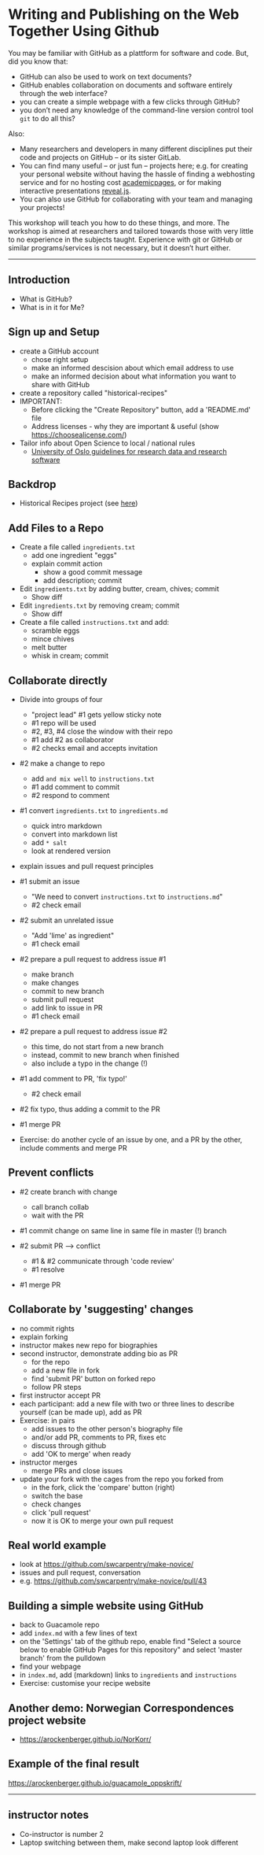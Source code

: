 Writing and Publishing on the Web Together Using Github
========================

You may be familiar with GitHub as a plattform for software and code. But, did you know that:

* GitHub can also be used to work on text documents?
* GitHub enables collaboration on documents and software entirely through the web interface?
* you can create a simple webpage with a few clicks through GitHub?
* you don’t need any knowledge of the command-line version control tool `git` to do all this?

Also:

* Many researchers and developers in many different disciplines put their code and projects on GitHub – or its sister GitLab.
* You can find many useful – or just fun – projects here; e.g. for creating your personal website without having the hassle of finding a webhosting service and for no hosting cost [academicpages](https://github.com/academicpages/academicpages.github.io), or for making interactive presentations [reveal.js](https://github.com/hakimel/reveal.js/).
* You can also use GitHub for collaborating with your team and managing your projects!

This workshop will teach you how to do these things, and more. The workshop is aimed at researchers and tailored towards those with very little to no experience in the subjects taught. Experience with git or GitHub or similar programs/services is not necessary, but it doesn’t hurt either.

-------------

## Introduction

* What is GitHub?
* What is in it for Me?

## Sign up and Setup

* create a GitHub account
  * chose right setup
  * make an informed descision about which email address to use
  * make an informed decision about what information you want to share with GitHub
* create a repository called "historical-recipes" 
* IMPORTANT:
  * Before clicking the "Create Repository" button, add a 'README.md' file
  * Address licenses - why they are important & useful (show https://choosealicense.com/)
* Tailor info about Open Science to local / national rules
  * [University of Oslo guidelines for research data and research software](https://www.uio.no/english/for-employees/support/research/research-data-management/)

## Backdrop

* Historical Recipes project (see [here](https://github.com/arockenberger/github_collab_workshop/blob/master/story.md))

## Add Files to a Repo

* Create a file called `ingredients.txt`
  * add one ingredient "eggs"
  * explain commit action
    * show a good commit message
    * add description; commit
* Edit `ingredients.txt` by adding butter, cream, chives; commit
	* Show diff
* Edit `ingredients.txt` by removing cream; commit
	* Show diff
* Create a file called `instructions.txt` and add:
	* scramble eggs
	* mince chives
	* melt butter
	* whisk in cream; commit

## Collaborate directly

* Divide into groups of four
  * "project lead" \#1 gets yellow sticky note
  * \#1 repo will be used
  * \#2, \#3, \#4 close the window with their repo
  * \#1 add #2 as collaborator
  * \#2 checks email and accepts invitation
	<!-- stopped editing here due to time; continue from here! -->
* \#2 make a change to repo
	* add `and mix well` to `instructions.txt`
	* \#1 add comment to commit
	* \#2 respond to comment
	
* \#1 convert `ingredients.txt` to `ingredients.md`
	* quick intro markdown
	* convert into markdown list
	* add `* salt`
	* look at rendered version
	
* explain issues and pull request principles

* \#1 submit an issue
	* "We need to convert `instructions.txt` to `instructions.md`"
	* \#2 check email
	
* \#2 submit an unrelated issue
	* "Add 'lime' as ingredient"
	* \#1 check email
	
* \#2 prepare a pull request to address issue #1
	* make branch
	* make changes
	* commit to new branch
	* submit pull request
	* add link to issue in PR
	* \#1 check email
	
* \#2 prepare a pull request to address issue #2
	* this time, do not start from a new branch
	* instead, commit to new branch when finished
	* also include a typo in the change (!)
	
* \#1 add comment to PR, 'fix typo!'
	* \#2 check email
	
* \#2 fix typo, thus adding a commit to the PR

* \#1 merge PR

* Exercise: do another cycle of an issue by one, and a PR by the other, include comments and merge PR

## Prevent conflicts

* \#2 create branch with change
	* call branch collab
	* wait with the PR
	
* \#1 commit change on same line in same file in master (!) branch

* \#2 submit PR --> conflict
	* \#1 & \#2 communicate through 'code review'
	* \#1 resolve
	
* \#1 merge PR

## Collaborate by 'suggesting' changes

* no commit rights
* explain forking
* instructor makes new repo for biographies
* second instructor, demonstrate adding bio as PR
	* for the repo
	* add a new file in fork
	* find 'submit PR' button on forked repo
	* follow PR steps
* first instructor accept PR
* each participant: add a new file with two or three lines to describe yourself (can be made up), add as PR
* Exercise: in pairs
	* add issues to the other person's biography file
	* and/or add PR, comments to PR, fixes etc
	* discuss through github
	* add 'OK to merge' when ready
* instructor merges
	* merge PRs and close issues
* update your fork with the cages from the repo you forked from
	* in the fork, click the 'compare' button (right)
	* switch the base
	* check changes
	* click 'pull request'
	* now it is OK to merge your own pull request

## Real world example

* look at <https://github.com/swcarpentry/make-novice/>
* issues and pull request, conversation
* e.g. <https://github.com/swcarpentry/make-novice/pull/43>

## Building a simple website using GitHub

* back to Guacamole repo
* add `index.md` with a few lines of text
* on the 'Settings' tab of the github repo, enable find "Select a source below to enable GitHub Pages for this repository" and select 'master branch' from the pulldown
* find your webpage
* in `index.md`, add (markdown) links to `ingredients` and `instructions`
* Exercise: customise your recipe website

## Another demo: Norwegian Correspondences project website

* <https://arockenberger.github.io/NorKorr/>

## Example of the final result

<https://arockenberger.github.io/guacamole_oppskrift/>


------

## instructor notes

* Co-instructor is number 2
* Laptop switching between them, make second laptop look different
